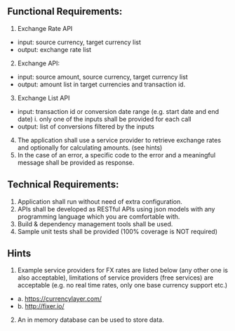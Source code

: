## Functional Requirements:
1. Exchange Rate API
- input: source currency, target currency list
- output: exchange rate list

2. Exchange API:
- input: source amount, source currency, target currency list
- output: amount list in target currencies and transaction id.

3. Exchange List API
- input: transaction id or conversion date range (e.g. start date and end date) i. only one of the inputs shall be provided for each call
- output: list of conversions filtered by the inputs

4. The application shall use a service provider to retrieve exchange rates and optionally
for calculating amounts. (see hints)
5. In the case of an error, a specific code to the error and a meaningful message shall
be provided as response.

## Technical Requirements:
1. Application shall run without need of extra configuration.
2. APIs shall be developed as RESTful APIs using json models with any
programming language which you are comfortable with.
3. Build & dependency management tools shall be used.
4. Sample unit tests shall be provided (100% coverage is NOT required)


## Hints
1. Example service providers for FX rates are listed below (any other one is also acceptable), limitations of service providers (free services) are acceptable (e.g. no real time rates, only one base currency support etc.)
- a. https://currencylayer.com/
- b. http://fixer.io/
2. An in memory database can be used to store data.

